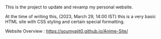 This is the project to update and revamp my personal website.

At the time of writing this, (2023, March 29, 14:00 IST) this is a very basic HTML site with CSS styling and certain special formatting.

Website Overview : https://soumyajit0.github.io/Anime-Site/
